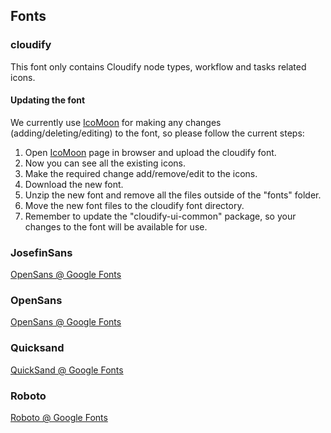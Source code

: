 ## Fonts

### cloudify

This font only contains Cloudify node types, workflow and tasks related icons.

#### Updating the font

We currently use [IcoMoon](https://icomoon.io) for making any changes (adding/deleting/editing) to the font, so please follow the current steps:

1. Open [IcoMoon](https://icomoon.io) page in browser and upload the cloudify font.
2. Now you can see all the existing icons.
3. Make the required change add/remove/edit to the icons.
4. Download the new font.
5. Unzip the new font and remove all the files outside of the "fonts" folder.
6. Move the new font files to the cloudify font directory.
7. Remember to update the "cloudify-ui-common" package, so your changes to the font will be available for use.

### JosefinSans
[OpenSans @ Google Fonts](https://fonts.google.com/specimen/OpenSans)

### OpenSans
[OpenSans @ Google Fonts](https://fonts.google.com/specimen/OpenSans)

### Quicksand
[QuickSand @ Google Fonts](https://fonts.google.com/specimen/Quicksand) 

### Roboto
[Roboto @ Google Fonts](https://fonts.google.com/specimen/Roboto) 
